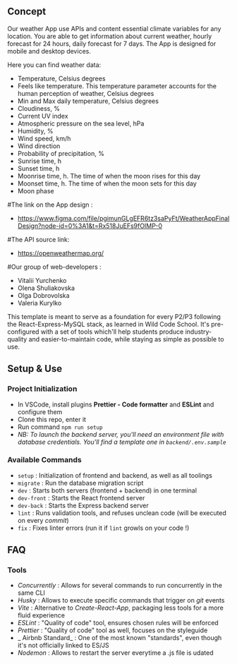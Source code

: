 ## Concept

Our weather App use APIs and content essential climate variables for any location.
You are able to get information about current weather, hourly forecast for 24 hours, daily forecast for 7 days.
The App is designed for mobile and desktop devices.

Here you can find weather data:
- 	Temperature, Celsius degrees
- 	Feels like temperature. This temperature parameter accounts for the human perception of weather, Celsius degrees
- 	Min and Max daily temperature, Celsius degrees
- 	Cloudiness, %
- 	Current UV index
- 	Atmospheric pressure on the sea level, hPa
- 	Humidity, %
- 	Wind speed, km/h
- 	Wind direction
- 	Probability of precipitation, %
- 	Sunrise time, h
- 	Sunset time, h
- 	Moonrise time, h. The time of when the moon rises for this day
- 	Moonset time, h. The time of when the moon sets for this day
- 	Moon phase

#The link on the App design :  
- https://www.figma.com/file/pgimunGLgEFR6tz3saPyFt/WeatherAppFinalDesign?node-id=0%3A1&t=Rx518JuEFs9fOIMP-0

#The API source link: 
- https://openweathermap.org/

#Our group of web-developers :
- 	Vitalii Yurchenko 
- 	Olena Shuliakovska
- 	Olga Dobrovolska
- 	Valeria Kurylko


This template is meant to serve as a foundation for every P2/P3 following the React-Express-MySQL stack, as learned in Wild Code School.
It's pre-configured with a set of tools which'll help students produce industry-quality and easier-to-maintain code, while staying as simple as possible to use.

## Setup & Use

### Project Initialization

- In VSCode, install plugins **Prettier - Code formatter** and **ESLint** and configure them
- Clone this repo, enter it
- Run command `npm run setup`
- _NB: To launch the backend server, you'll need an environment file with database credentials. You'll find a template one in `backend/.env.sample`_

### Available Commands

- `setup` : Initialization of frontend and backend, as well as all toolings
- `migrate` : Run the database migration script
- `dev` : Starts both servers (frontend + backend) in one terminal
- `dev-front` : Starts the React frontend server
- `dev-back` : Starts the Express backend server
- `lint` : Runs validation tools, and refuses unclean code (will be executed on every _commit_)
- `fix` : Fixes linter errors (run it if `lint` growls on your code !)

## FAQ

### Tools

- _Concurrently_ : Allows for several commands to run concurrently in the same CLI
- _Husky_ : Allows to execute specific commands that trigger on _git_ events
- _Vite_ : Alternative to _Create-React-App_, packaging less tools for a more fluid experience
- _ESLint_ : "Quality of code" tool, ensures chosen rules will be enforced
- _Prettier_ : "Quality of code" tool as well, focuses on the styleguide
- _ Airbnb Standard_ : One of the most known "standards", even though it's not officially linked to ES/JS
- _Nodemon_ : Allows to restart the server everytime a .js file is udated

